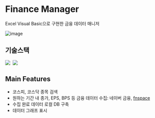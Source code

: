 # Finance Manager
Excel Visual Basic으로 구현한 금융 데이터 매니저

![image](https://user-images.githubusercontent.com/99107269/163205922-c19bc1b6-56f2-4c0e-9709-bdca7bd61275.png)

## 기술스택
<p>
  <img src="https://img.shields.io/badge/-Excel-green"/>&nbsp
  <img src="https://img.shields.io/badge/-VBA-red"/>&nbsp
</p>

## Main Features
- 코스피, 코스닥 종목 검색
- 원하는 기간 내 종가, EPS, BPS 등 금융 데이터 수집: 네이버 금융, [fnspace](https://www.fnspace.com/DataMart/MartList)
- 수집 완료 데이터 로컬 DB 구축
- 데이터 그래프 표시

